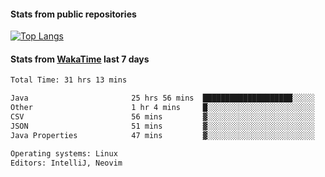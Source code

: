 #### Stats from public repositories

[![Top Langs](https://github-readme-stats.vercel.app/api/top-langs/?username=hyoghurt&layout=compact&exclude_repo=multiserver,docker_compose&langs_count=6)](https://github.com/anuraghazra/github-readme-stats)

#### Stats from [WakaTime](https://wakatime.com/@hyoghurt) last 7 days
<!--START_SECTION:waka-->

```txt
Total Time: 31 hrs 13 mins

Java                       25 hrs 56 mins  ████████████████████░░░░░   80.32 %
Other                      1 hr 4 mins     █░░░░░░░░░░░░░░░░░░░░░░░░   03.34 %
CSV                        56 mins         ▓░░░░░░░░░░░░░░░░░░░░░░░░   02.92 %
JSON                       51 mins         ▓░░░░░░░░░░░░░░░░░░░░░░░░   02.64 %
Java Properties            47 mins         ▓░░░░░░░░░░░░░░░░░░░░░░░░   02.47 %

Operating systems: Linux
Editors: IntelliJ, Neovim
```

<!--END_SECTION:waka-->
